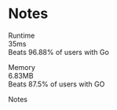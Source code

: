 # Notes   

Runtime   
35ms   
Beats 96.88% of users with Go   

Memory   
6.83MB   
Beats 87.5% of users with GO   

Notes   
